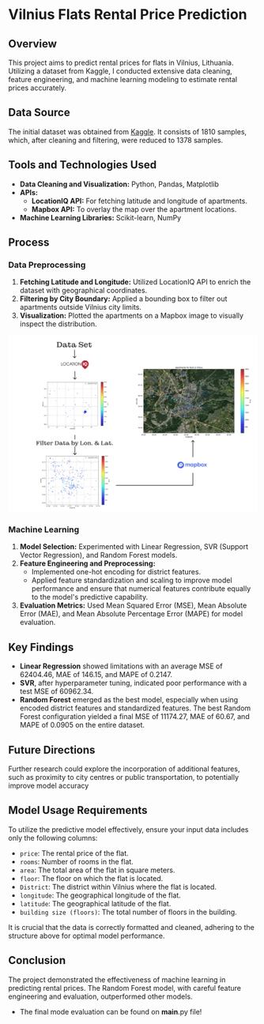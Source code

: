 # Vilnius Flats Rental Price Prediction

## Overview
This project aims to predict rental prices for flats in Vilnius, Lithuania. Utilizing a dataset from Kaggle, I conducted extensive data cleaning, feature engineering, and machine learning modeling to estimate rental prices accurately.

## Data Source
The initial dataset was obtained from [Kaggle](https://www.kaggle.com/datasets/martynasvarnas/vilnius-flats-for-rent). It consists of 1810 samples, which, after cleaning and filtering, were reduced to 1378 samples.

## Tools and Technologies Used
- **Data Cleaning and Visualization:** Python, Pandas, Matplotlib
- **APIs:**
  - **LocationIQ API:** For fetching latitude and longitude of apartments.
  - **Mapbox API:** To overlay the map over the apartment locations.
- **Machine Learning Libraries:** Scikit-learn, NumPy

## Process

### Data Preprocessing
1. **Fetching Latitude and Longitude:** Utilized LocationIQ API to enrich the dataset with geographical coordinates.
2. **Filtering by City Boundary:** Applied a bounding box to filter out apartments outside Vilnius city limits.
3. **Visualization:** Plotted the apartments on a Mapbox image to visually inspect the distribution.


![Alt text](https://github.com/PadTo/Rent-Prices-Predictor-Model-ML/blob/main/Photos_for_git/Display_.png)

### Machine Learning
1. **Model Selection:** Experimented with Linear Regression, SVR (Support Vector Regression), and Random Forest models.
2. **Feature Engineering and Preprocessing:**
    - Implemented one-hot encoding for district features.
    - Applied feature standardization and scaling to improve model performance and ensure that numerical features contribute equally to the model's predictive capability.
3. **Evaluation Metrics:** Used Mean Squared Error (MSE), Mean Absolute Error (MAE), and Mean Absolute Percentage Error (MAPE) for model evaluation.

## Key Findings
- **Linear Regression** showed limitations with an average MSE of 62404.46, MAE of 146.15, and MAPE of 0.2147.
- **SVR**, after hyperparameter tuning, indicated poor performance with a test MSE of 60962.34.
- **Random Forest** emerged as the best model, especially when using encoded district features and standardized features. The best Random Forest configuration yielded a final MSE of 11174.27, MAE of 60.67, and MAPE of 0.0905 on the entire dataset.

## Future Directions
Further research could explore the incorporation of additional features, such as proximity to city centres or public transportation, to potentially improve model accuracy

## Model Usage Requirements
To utilize the predictive model effectively, ensure your input data includes only the following columns:
- `price`: The rental price of the flat.
- `rooms`: Number of rooms in the flat.
- `area`: The total area of the flat in square meters.
- `floor`: The floor on which the flat is located.
- `District`: The district within Vilnius where the flat is located.
- `longitude`: The geographical longitude of the flat.
- `latitude`: The geographical latitude of the flat.
- `building size (floors)`: The total number of floors in the building.

It is crucial that the data is correctly formatted and cleaned, adhering to the structure above for optimal model performance.


## Conclusion
The project demonstrated the effectiveness of machine learning in predicting rental prices. The Random Forest model, with careful feature engineering and evaluation, outperformed other models. 

- The final mode evaluation can be found on __main__.py file!
